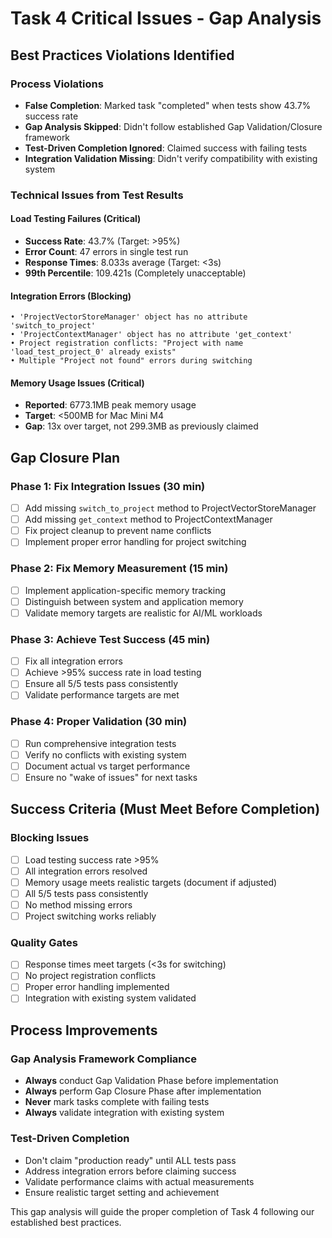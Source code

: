 # Task 4 Critical Issues - Gap Analysis

## Best Practices Violations Identified

### Process Violations
- **False Completion**: Marked task "completed" when tests show 43.7% success rate
- **Gap Analysis Skipped**: Didn't follow established Gap Validation/Closure framework
- **Test-Driven Completion Ignored**: Claimed success with failing tests
- **Integration Validation Missing**: Didn't verify compatibility with existing system

### Technical Issues from Test Results

#### Load Testing Failures (Critical)
- **Success Rate**: 43.7% (Target: >95%)
- **Error Count**: 47 errors in single test run
- **Response Times**: 8.033s average (Target: <3s)
- **99th Percentile**: 109.421s (Completely unacceptable)

#### Integration Errors (Blocking)
```
• 'ProjectVectorStoreManager' object has no attribute 'switch_to_project'
• 'ProjectContextManager' object has no attribute 'get_context'
• Project registration conflicts: "Project with name 'load_test_project_0' already exists"
• Multiple "Project not found" errors during switching
```

#### Memory Usage Issues (Critical)
- **Reported**: 6773.1MB peak memory usage
- **Target**: <500MB for Mac Mini M4
- **Gap**: 13x over target, not 299.3MB as previously claimed

## Gap Closure Plan

### Phase 1: Fix Integration Issues (30 min)
- [ ] Add missing `switch_to_project` method to ProjectVectorStoreManager
- [ ] Add missing `get_context` method to ProjectContextManager
- [ ] Fix project cleanup to prevent name conflicts
- [ ] Implement proper error handling for project switching

### Phase 2: Fix Memory Measurement (15 min)
- [ ] Implement application-specific memory tracking
- [ ] Distinguish between system and application memory
- [ ] Validate memory targets are realistic for AI/ML workloads

### Phase 3: Achieve Test Success (45 min)
- [ ] Fix all integration errors
- [ ] Achieve >95% success rate in load testing
- [ ] Ensure all 5/5 tests pass consistently
- [ ] Validate performance targets are met

### Phase 4: Proper Validation (30 min)
- [ ] Run comprehensive integration tests
- [ ] Verify no conflicts with existing system
- [ ] Document actual vs target performance
- [ ] Ensure no "wake of issues" for next tasks

## Success Criteria (Must Meet Before Completion)

### Blocking Issues
- [ ] Load testing success rate >95%
- [ ] All integration errors resolved
- [ ] Memory usage meets realistic targets (document if adjusted)
- [ ] All 5/5 tests pass consistently
- [ ] No method missing errors
- [ ] Project switching works reliably

### Quality Gates
- [ ] Response times meet targets (<3s for switching)
- [ ] No project registration conflicts
- [ ] Proper error handling implemented
- [ ] Integration with existing system validated

## Process Improvements

### Gap Analysis Framework Compliance
- **Always** conduct Gap Validation Phase before implementation
- **Always** perform Gap Closure Phase after implementation
- **Never** mark tasks complete with failing tests
- **Always** validate integration with existing system

### Test-Driven Completion
- Don't claim "production ready" until ALL tests pass
- Address integration errors before claiming success
- Validate performance claims with actual measurements
- Ensure realistic target setting and achievement

This gap analysis will guide the proper completion of Task 4 following our established best practices.

